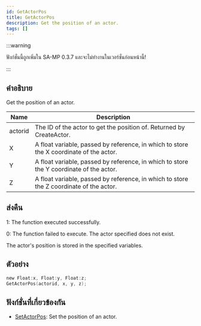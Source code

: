 ```yaml
---
id: GetActorPos
title: GetActorPos
description: Get the position of an actor.
tags: []
---
```


:::warning

ฟังก์ชั่นนี้ถูกเพิ่มใน SA-MP 0.3.7 และจะไม่ทำงานในเวอร์ชั่นก่อนหน้านี้!

:::

## คำอธิบาย

Get the position of an actor.

| Name    | Description                                                                             |
| ------- | --------------------------------------------------------------------------------------- |
| actorid | The ID of the actor to get the position of. Returned by CreateActor.                    |
| X       | A float variable, passed by reference, in which to store the X coordinate of the actor. |
| Y       | A float variable, passed by reference, in which to store the Y coordinate of the actor. |
| Z       | A float variable, passed by reference, in which to store the Z coordinate of the actor. |

## ส่งคืน

1: The function executed successfully.

0: The function failed to execute. The actor specified does not exist.

The actor's position is stored in the specified variables.

## ตัวอย่าง

```c
new Float:x, Float:y, Float:z;
GetActorPos(actorid, x, y, z);
```

## ฟังก์ชั่นที่เกี่ยวข้องกัน

- [SetActorPos](../functions/SetActorPos): Set the position of an actor.
